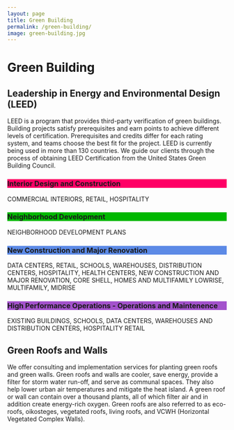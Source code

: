 ```yaml
---
layout: page
title: Green Building
permalink: /green-building/
image: green-building.jpg
---
```


# Green Building

## Leadership in Energy and Environmental Design (LEED)

LEED is a program that provides third-party verification of green buildings. Building
projects satisfy prerequisites and earn points to achieve different levels of
certification. Prerequisites and credits differ for each rating system, and teams
choose the best fit for the project. LEED is currently being used in more than 130
countries. We guide our clients through the process of obtaining LEED Certification
from the United States Green Building Council.


<div class="row">
  <div class="col-md-6">
    <div class="panel panel-default">
      <div class="panel-heading" style="background-color:#FF0066;">
        <h3 class="panel-title">Interior Design and Construction</h3>
      </div>
      <div class="panel-body">
        COMMERCIAL INTERIORS, RETAIL, HOSPITALITY
      </div>
    </div>
  </div>
  <div class="col-md-6">
    <div class="panel panel-default">
      <div class="panel-heading" style="background-color:#00B800;">
        <h3 class="panel-title">Neighborhood Development</h3>
      </div>
      <div class="panel-body">
        NEIGHBORHOOD DEVELOPMENT PLANS
      </div>
    </div>
  </div>
</div>
<div class="row">
  <div class="col-md-6">
    <div class="panel panel-default">
      <div class="panel-heading" style="background-color:#5C8AE6;">
        <h3 class="panel-title">New Construction and Major Renovation</h3>
      </div>
      <div class="panel-body">
        DATA CENTERS, RETAIL, SCHOOLS, WAREHOUSES, DISTRIBUTION CENTERS, HOSPITALITY, HEALTH CENTERS, NEW CONSTRUCTION AND MAJOR RENOVATION, CORE SHELL, HOMES AND MULTIFAMILY LOWRISE, MULTIFAMILY, MIDRISE
      </div>
    </div>
  </div>
  <div class="col-md-6">
    <div class="panel panel-default">
      <div class="panel-heading" style="background-color:#A352CC;">
        <h3 class="panel-title">High Performance Operations - Operations and Maintenence</h3>
      </div>
      <div class="panel-body">
        EXISTING BUILDINGS, SCHOOLS, DATA CENTERS, WAREHOUSES AND DISTRIBUTION CENTERS, HOSPITALITY RETAIL
      </div>
    </div>
  </div>
</div>


## Green Roofs and Walls

We offer consulting and implementation services for planting green roofs and green
walls. Green roofs and walls are cooler, save energy, provide a filter for storm water
run-off, and serve as communal spaces. They also help lower urban air temperatures
and mitigate the heat island. A green roof or wall can contain over a thousand
plants, all of which filter air and in addition create energy-rich oxygen. Green roofs
are also referred to as eco-roofs, oikosteges, vegetated roofs, living roofs, and VCWH
(Horizontal Vegetated Complex Walls).
